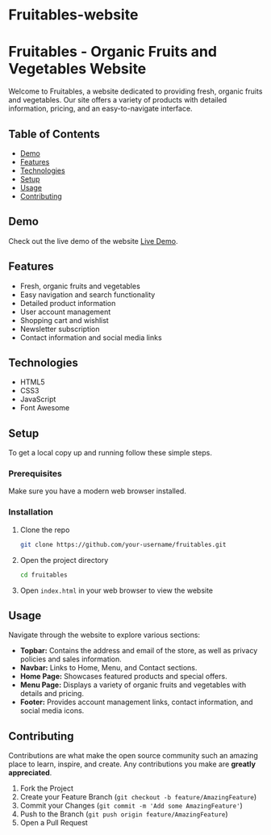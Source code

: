 # Fruitables-website

# Fruitables - Organic Fruits and Vegetables Website

Welcome to Fruitables, a website dedicated to providing fresh, organic fruits and vegetables. Our site offers a variety of products with detailed information, pricing, and an easy-to-navigate interface.

## Table of Contents

- [Demo](#demo)
- [Features](#features)
- [Technologies](#technologies)
- [Setup](#setup)
- [Usage](#usage)
- [Contributing](#contributing)


## Demo

Check out the live demo of the website [Live Demo](https://manogarans.github.io/Fruitables-website/).

## Features

- Fresh, organic fruits and vegetables
- Easy navigation and search functionality
- Detailed product information
- User account management
- Shopping cart and wishlist
- Newsletter subscription
- Contact information and social media links

## Technologies

- HTML5
- CSS3
- JavaScript
- Font Awesome

## Setup

To get a local copy up and running follow these simple steps.

### Prerequisites

Make sure you have a modern web browser installed.

### Installation

1. Clone the repo

    ```sh
    git clone https://github.com/your-username/fruitables.git
    ```

2. Open the project directory

    ```sh
    cd fruitables
    ```

3. Open `index.html` in your web browser to view the website

## Usage

Navigate through the website to explore various sections:

- **Topbar:** Contains the address and email of the store, as well as privacy policies and sales information.
- **Navbar:** Links to Home, Menu, and Contact sections.
- **Home Page:** Showcases featured products and special offers.
- **Menu Page:** Displays a variety of organic fruits and vegetables with details and pricing.
- **Footer:** Provides account management links, contact information, and social media icons.

## Contributing

Contributions are what make the open source community such an amazing place to learn, inspire, and create. Any contributions you make are **greatly appreciated**.

1. Fork the Project
2. Create your Feature Branch (`git checkout -b feature/AmazingFeature`)
3. Commit your Changes (`git commit -m 'Add some AmazingFeature'`)
4. Push to the Branch (`git push origin feature/AmazingFeature`)
5. Open a Pull Request
